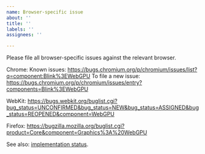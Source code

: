 ```yaml
---
name: Browser-specific issue
about: ''
title: ''
labels: ''
assignees: ''

---
```


Please file all browser-specific issues against the relevant browser.

Chrome:
  Known issues: https://bugs.chromium.org/p/chromium/issues/list?q=component:Blink%3EWebGPU
  To file a new issue: https://bugs.chromium.org/p/chromium/issues/entry?components=Blink%3EWebGPU

WebKit:
https://bugs.webkit.org/buglist.cgi?bug_status=UNCONFIRMED&bug_status=NEW&bug_status=ASSIGNED&bug_status=REOPENED&component=WebGPU

Firefox:
https://bugzilla.mozilla.org/buglist.cgi?product=Core&component=Graphics%3A%20WebGPU

See also: [implementation status](https://github.com/gpuweb/gpuweb/wiki/Implementation-Status).
